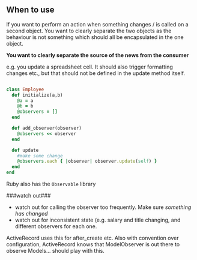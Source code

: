 ## When to use ##

If you want to perform an action when something changes / is called
on a second object.  You want to clearly separate the two objects
as the behaviour is not something which should all be encapsulated
in the one object.

**You want to clearly separate the source of the news from the consumer**

e.g. you update a spreadsheet cell.  It should also trigger formatting
changes etc., but that should not be defined in the update method itself.

```ruby

class Employee
  def initialize(a,b)
    @a = a
    @b = b
    @observers = []
  end

  def add_observer(observer)
    @observers << observer
  end

  def update
    #make some change
    @observers.each { |observer| observer.update(self) }
  end
end
```

Ruby also has the `Observable` library

###watch out###
* watch out for calling the observer too frequently.  Make sure *something has changed*
* watch out for inconsistent state (e.g. salary and title changing, and different observers for each one.


ActiveRecord uses this for after_create etc.  Also with convention over configuration, ActiveRecord knows
that ModelObserver is out there to observe Models... should play with this.
